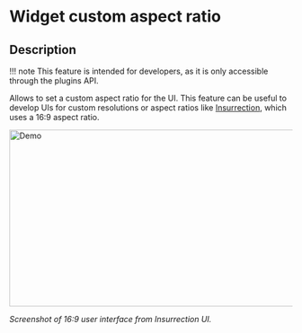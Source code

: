 # Widget custom aspect ratio

## Description

!!! note
    This feature is intended for developers, as it is only accessible through the plugins API.

Allows to set a custom aspect ratio for the UI. This feature can be useful to develop UIs for 
custom resolutions or aspect ratios like [Insurrection](https://github.com/Sledmine/insurrection/),
which uses a 16:9 aspect ratio.

<img src="/assets/ui-widget-widescreen-support.png" alt="Demo" width="560" height="315">

*Screenshot of 16:9 user interface from Insurrection UI.*
